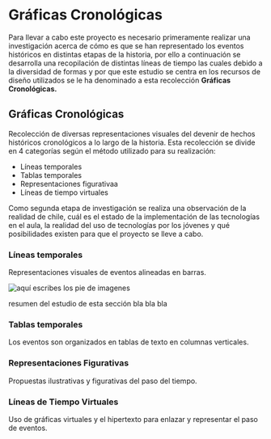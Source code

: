 # Gráficas Cronológicas

Para llevar a cabo este proyecto es necesario primeramente realizar una investigación acerca de cómo es que se han representado los eventos históricos en distintas etapas de la historia, por ello a continuación se desarrolla una recopilación de distintas líneas de tiempo las cuales debido a la diversidad de formas y por que este estudio se centra en los recursos de diseño utilizados se le ha denominado a esta recolección **Gráficas Cronológicas.**


## Gráficas Cronológicas



Recolección de diversas representaciones visuales del devenir de hechos históricos cronológicos a lo largo de la historia. Esta recolección se divide en 4 categorías según el método utilizado para su realización:

* Líneas temporales
* Tablas temporales
* Representaciones figurativaa
* Líneas de tiempo virtuales

Como segunda etapa de investigación se realiza una observación de la realidad de chile, cuál es el estado de la implementación de las tecnologías en el aula, la realidad del uso de tecnologías por los jóvenes y qué posibilidades existen para que el proyecto se lleve a cabo.


### Líneas temporales



Representaciones visuales de eventos alineadas en barras.

![aquí escribes los pie de imagenes](img/graficas/nombredeimagen.jpg)

resumen del estudio de esta sección bla bla bla

### Tablas temporales



Los eventos son organizados en tablas de texto en columnas verticales.


### Representaciones Figurativas



Propuestas ilustrativas y figurativas del paso del tiempo.


### Líneas de Tiempo Virtuales

Uso de gráficas virtuales y el hipertexto para enlazar y representar el paso de eventos. 